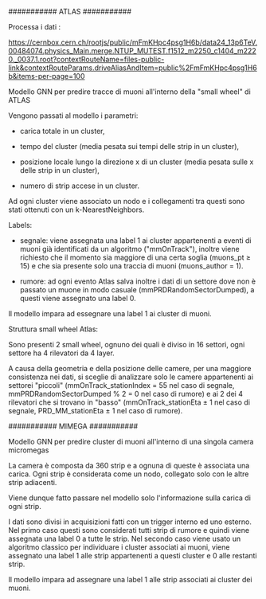 ########### ATLAS ###########

Processa i dati :

https://cernbox.cern.ch/rootjs/public/mFmKHpc4psg1H6b/data24_13p6TeV.00484074.physics_Main.merge.NTUP_MUTEST.f1512_m2250_c1404_m2220._0037.1.root?contextRouteName=files-public-link&contextRouteParams.driveAliasAndItem=public%2FmFmKHpc4psg1H6b&items-per-page=100

Modello GNN per predire tracce di muoni all'interno della "small wheel" di ATLAS

Vengono passati al modello i parametri: 

- carica totale in un cluster, 

- tempo del cluster (media pesata sui tempi delle strip in un cluster), 

- posizione locale lungo la direzione x di un cluster (media pesata sulle x delle strip in un cluster), 

- numero di strip accese in un cluster.

Ad ogni cluster viene associato un nodo e i collegamenti tra questi sono stati ottenuti con un k-NearestNeighbors.

Labels:

- segnale: viene assegnata una label 1 ai cluster appartenenti a eventi di muoni già identificati da un algoritmo ("mmOnTrack"),
  inoltre viene richiesto che il momento sia maggiore di una certa soglia (muons_pt ≥ 15) e che sia presente solo una traccia di muoni (muons_author = 1).

- rumore: ad ogni evento Atlas salva inoltre i dati di un settore dove non è passato un muone in modo casuale (mmPRDRandomSectorDumped),
  a questi viene assegnato una label 0.

Il modello impara ad essegnare una label 1 ai cluster di muoni.

Struttura small wheel Atlas:

Sono presenti 2 small wheel, ognuno dei quali è diviso in 16 settori, ogni settore ha 4 rilevatori da 4 layer.

A causa della geometria e della posizione delle camere, per una maggiore consistenza nei dati, si sceglie di analizzare solo le camere appartenenti ai settorei "piccoli" (mmOnTrack_stationIndex = 55 nel caso di segnale, mmPRDRandomSectorDumped % 2 = 0 nel caso di rumore) e ai 2 dei 4 rilevatori che si trovano in "basso" (mmOnTrack_stationEta ± 1 nel caso di segnale, PRD_MM_stationEta ± 1 nel caso di rumore). 
  
########### MIMEGA ###########

Modello GNN per predire cluster di muoni all'interno di una singola camera micromegas

La camera è composta da 360 strip e a ognuna di queste è associata una carica.
Ogni strip è considerata come un nodo, collegato solo con le altre strip adiacenti.

Viene dunque fatto passare nel modello solo l'informazione sulla carica di ogni strip.

I dati sono divisi in acquisizioni fatti con un trigger interno ed uno esterno. 
Nel primo caso questi sono considerati tutti strip di rumore e quindi viene assegnata una label 0 a tutte le strip.
Nel secondo caso viene usato un algoritmo classico per individuare i cluster associati ai muoni, viene assegnato una label 1 alle strip appartenenti a questi cluster e 0 alle restanti strip.

Il modello impara ad assegnare una label 1 alle strip associati ai cluster dei muoni.
